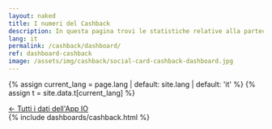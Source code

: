 ```yaml
---
layout: naked
title: I numeri del Cashback
description: In questa pagina trovi le statistiche relative alla partecipazione al programma Cashback, aggiornate quotidianamente
lang: it
permalink: /cashback/dashboard/
ref: dashboard-cashback
image: /assets/img/cashback/social-card-cashback-dashboard.jpg
---
```


{% assign current_lang = page.lang | default: site.lang | default: 'it' %}
{% assign t = site.data.t[current_lang] %}

<div class="py-4"></div>
<div class="container container--mid pb-3">
<a href="/dashboard/" title="Tutti i dati dell'App IO" class="btn btn-primary">&larr; Tutti i dati dell'App IO</a>
</div>
{% include dashboards/cashback.html %}
